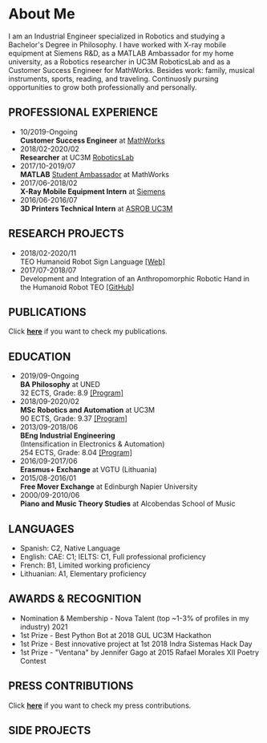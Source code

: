 # About Me

I am an Industrial Engineer specialized in Robotics and studying a Bachelor's Degree in Philosophy. I have worked with X-ray mobile equipment at Siemens R&D, as a MATLAB Ambassador for my home university, as a Robotics researcher in UC3M RoboticsLab and as a Customer Success Engineer for MathWorks. Besides work: family, musical instruments, sports, reading, and traveling. Continuosly pursing opportunities to grow both professionally and personally.


## PROFESSIONAL EXPERIENCE

* 10/2019-Ongoing <br>
<b>Customer Success Engineer</b> at [MathWorks](https://es.mathworks.com/) <br>
* 2018/02-2020/02 <br>
<b>Researcher</b> at UC3M [RoboticsLab](http://roboticslab.uc3m.es/roboticslab/) <br>
* 2017/10-2019/07 <br>
<b>MATLAB</b> [Student Ambassador](https://es.mathworks.com/academia/students/student-ambassadors.html) at MathWorks <br>
* 2017/06-2018/02 <br>
<b>X-Ray Mobile Equipment Intern</b> at [Siemens](https://www.siemens-healthineers.com/es) <br>
* 2016/06-2016/07 <br>
<b>3D Printers Technical Intern</b> at [ASROB UC3M](https://asrob.uc3m.es/)

## RESEARCH PROJECTS

* 2018/02-2020/11 <br>
TEO Humanoid Robot Sign Language [[Web]](http://roboticslab.uc3m.es/roboticslab/robottypeandapp/robot-sign-language) <br>
* 2017/07-2018/07 <br>
Development and Integration of an Anthropomorphic Robotic Hand in the Humanoid Robot TEO [[GitHub]](https://github.com/roboticslab-uc3m/Dextra)

## PUBLICATIONS

Click [<b>here</b>](papers.html) if you want to check my publications. <br>

## EDUCATION

* 2019/09-Ongoing <br>
<b>BA Philosophy</b> at UNED <br>
32 ECTS, Grade: 8.9 [[Program]](http://portal.uned.es/portal/page?_pageid=93,71398199&_dad=portal&_schema=PORTAL&idTitulacion=7001)<br>
* 2018/09-2020/02 <br>
<b>MSc Robotics and Automation</b> at UC3M <br>
90 ECTS, Grade: 9.37 [[Program]](https://www.uc3m.es/master/robotics#curriculum) <br>
* 2013/09-2018/06 <br>
<b>BEng Industrial Engineering</b> <br>
(Intensification in Electronics & Automation) <br>
254 ECTS, Grade: 8.04 [[Program]](https://www.uc3m.es/bachelor-degree/industrial-technologies#program_previousprogram) <br>
* 2016/09-2017/06 <br>
<b>Erasmus+ Exchange</b> at VGTU (Lithuania) <br>
* 2015/08-2016/01 <br>
<b>Free Mover Exchange</b> at Edinburgh Napier University <br>
* 2000/09-2010/06 <br>
<b>Piano and Music Theory Studies</b> at Alcobendas School of Music

## LANGUAGES
* Spanish: C2, Native Language
* English: CAE: C1; IELTS: C1, Full professional proficiency
* French: B1, Limited working proficiency
* Lithuanian: A1, Elementary proficiency

## AWARDS & RECOGNITION 
* Nomination & Membership - Nova Talent (top ~1-3% of profiles in my industry) 2021
* 1st Prize - Best Python Bot at 2018 GUL UC3M Hackathon
* 1st Prize - Best innovative project at 1st 2018 Indra Sistemas Hack Day
* 1st Prize - "Ventana" by Jennifer Gago at 2015 Rafael Morales XII Poetry Contest

## PRESS CONTRIBUTIONS

Click [<b>here</b>](press.html) if you want to check my press contributions. <br>

## SIDE PROJECTS

